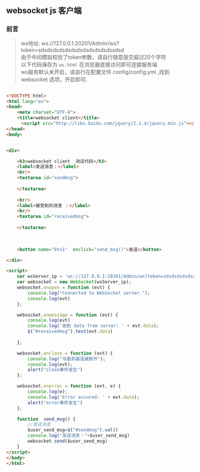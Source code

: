 ##   websocket js 客户端      

###  前言   
> ws地址: ws://127.0.0.1:20201/Admin/ws?token=sdsdsdsdsdsdsdsdsdsdsdsdssdsd  
> 由于中间模拟校验了token参数，请自行随意提交超过20个字符         
> 以下代码保存为 `ws.html` 在浏览器直接访问即可连接服务端  
> ws服务默认未开启，请自行在配置文件 config/config.yml ,找到 websocket 选项，开启即可.    
```html  

<!DOCTYPE html>
<html lang="en">
<head>
    <meta charset="UTF-8">
    <title>websocket client</title>
	　<script src="http://libs.baidu.com/jquery/2.1.4/jquery.min.js"></script>
</head>
<body>


<div>

    <h3>websocket client  测试代码</h3>
	<label>发送消息：</label>
	<br/>
	<textarea id="sendmsg">
	
	</textarea>
	
	<hr/>
	<label>接受到的消息 ：</label>
	<br/>
	<textarea id="receivedmsg">
	
	</textarea>
	
	

    <button name="btn1"  onclick="send_msg()">发送</button>

</div>

<script>
    var wsServer_ip = 'ws://127.0.0.1:20201/Admin/ws?token=sdsdsdsdsdsdsdsdsdsdsdsdsdsdsdsd';
    var websocket = new WebSocket(wsServer_ip);
    websocket.onopen = function (evt) {
        console.log("Connected to WebSocket server.");
        console.log(evt)
    };

    websocket.onmessage = function (evt) {
        console.log(evt)
        console.log('收到 data from server: ' + evt.data);
		$("#receivedmsg").text(evt.data)
		
    };

    websocket.onclose = function (evt) {
        console.log("与服务器连接断开");
        console.log(evt);
		alert("close事件发生")
    };

    websocket.onerror = function (evt, e) {
        console.log(e);
        console.log('Error occured: ' + evt.data);
		alert("error事件发生")
    };

    function  send_msg() {
        //发送消息
        $user_send_msg=$("#sendmsg").val()
        console.log("发送消息："+$user_send_msg)
        websocket.send($user_send_msg)
    }
</script>
</body>
</html>

```